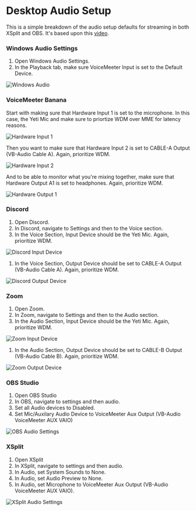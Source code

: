 # Desktop Audio Setup

This is a simple breakdown of the audio setup defaults for streaming in both XSplit and OBS. It's based upon this [video](https://www.youtube.com/watch?v=EdAhR_CdjLc).

### Windows Audio Settings

1. Open Windows Audio Settings.
1. In the Playback tab, make sure VoiceMeeter Input is set to the Default Device.

![Windows Audio](/assets/images/audio-setup/windows_audio.png)

### VoiceMeeter Banana

Start with making sure that Hardware Input 1 is set to the microphone. In this case, the Yeti Mic and make sure to priortize WDM over MME for latency reasons.

![Hardware Input 1](/assets/images/audio-setup/hardware_input_1.png)

Then you want to make sure that Hardware Input 2 is set to CABLE-A Output (VB-Audio Cable A). Again, prioritize WDM.

![Hardware Input 2](/assets/images/audio-setup/hardware_input_2.png)

And to be able to monitor what you're mixing together, make sure that Hardware Output A1 is set to headphones. Again, prioritize WDM.

![Hardware Output 1](/assets/images/audio-setup/hardware_output_a1.png)

### Discord
1. Open Discord.
1. In Discord, navigate to Settings and then to the Voice section.
1. In the Voice Section, Input Device should be the Yeti Mic. Again, prioritize WDM.

![Discord Input Device](/assets/images/audio-setup/discord_input_device.png)


1. In the Voice Section, Output Device should be set to CABLE-A Output (VB-Audio Cable A). Again, prioritize WDM.

![Discord Output Device](/assets/images/audio-setup/discord_output_device.png)


### Zoom
1. Open Zoom.
1. In Zoom, navigate to Settings and then to the Audio section.
1. In the Audio Section, Input Device should be the Yeti Mic. Again, prioritize WDM.

![Zoom Input Device](/assets/images/audio-setup/zoom_input_device.png)

1. In the Audio Section, Output Device should be set to CABLE-B Output (VB-Audio Cable B). Again, prioritize WDM.

![Zoom Output Device](/assets/images/audio-setup/zoom_output_device.png)


### OBS Studio
1. Open OBS Studio
1. In OBS, navigate to settings and then audio.
1. Set all Audio devices to Disabled.
1. Set Mic/Auxilary Audio Device to VoiceMeeter Aux Output (VB-Audio VoiceMeeter AUX VAIO)

![OBS Audio Settings](/assets/images/audio-setup/obs_audio_settings.png)


### XSplit
1. Open XSplit
1. In XSplit, navigate to settings and then audio.
1. In Audio, set System Sounds to None.
1. In Audio, set Audio Preview to None.
1. In Audio, set Microphone to VoiceMeeter Aux Output (VB-Audio VoiceMeeter AUX VAIO).

![XSplit Audio Settings](/assets/images/audio-setup/xsplit_audio_settings.png)
